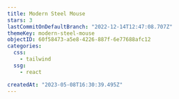 ```yaml
---
title: Modern Steel Mouse
stars: 3
lastCommitOnDefaultBranch: "2022-12-14T12:47:08.707Z"
themeKey: modern-steel-mouse
objectID: 60f58473-a5e8-4226-887f-6e77688afc12
categories:
  css:
    - tailwind
  ssg:
    - react

createdAt: "2023-05-08T16:30:39.495Z"
---
```

